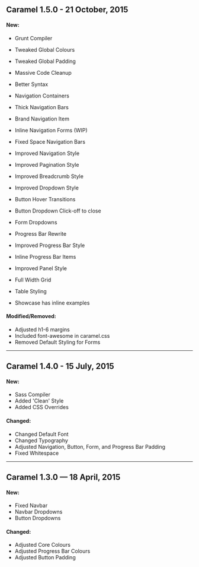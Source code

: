 ## Caramel 1.5.0 - 21 October, 2015
#### New:
- Grunt Compiler
- Tweaked Global Colours
- Tweaked Global Padding
- Massive Code Cleanup
- Better Syntax

- Navigation Containers
- Thick Navigation Bars
- Brand Navigation Item
- Inline Navigation Forms (WIP)
- Fixed Space Navigation Bars
- Improved Navigation Style
- Improved Pagination Style
- Improved Breadcrumb Style
- Improved Dropdown Style

- Button Hover Transitions
- Button Dropdown Click-off to close
- Form Dropdowns

- Progress Bar Rewrite
- Improved Progress Bar Style
- Inline Progress Bar Items

- Improved Panel Style

- Full Width Grid

- Table Styling

- Showcase has inline examples

#### Modified/Removed:
- Adjusted h1-6 margins
- Included font-awesome in caramel.css
- Removed Default Styling for Forms

---

## Caramel 1.4.0 - 15 July, 2015
#### New:
- Sass Compiler
- Added 'Clean' Style
- Added CSS Overrides

#### Changed:
- Changed Default Font
- Changed Typography
- Adjusted Navigation, Button, Form, and Progress Bar Padding
- Fixed Whitespace

---

## Caramel 1.3.0 — 18 April, 2015
#### New:
- Fixed Navbar
- Navbar Dropdowns
- Button Dropdowns

#### Changed:
- Adjusted Core Colours
- Adjusted Progress Bar Colours
- Adjusted Button Padding
